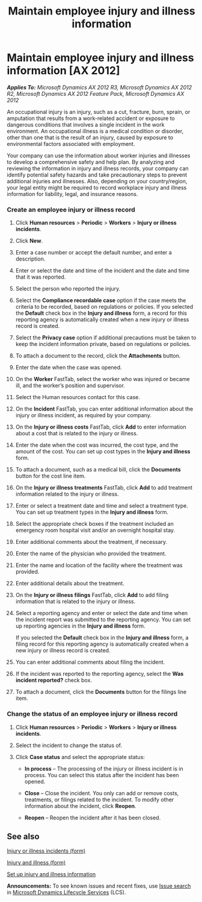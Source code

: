 ﻿---
title: Maintain employee injury and illness information
TOCTitle: Maintain employee injury and illness information
ms:assetid: c439a39e-f97d-42b0-9e9e-19a88ed27a21
ms:mtpsurl: https://technet.microsoft.com/en-us/library/Hh335177(v=AX.60)
ms:contentKeyID: 36687400
ms.date: 04/18/2014
mtps_version: v=AX.60
f1_keywords:
- employee
- worker
- sick
- ill
- illness
- injury
---

# Maintain employee injury and illness information [AX 2012]


_**Applies To:** Microsoft Dynamics AX 2012 R3, Microsoft Dynamics AX 2012 R2, Microsoft Dynamics AX 2012 Feature Pack, Microsoft Dynamics AX 2012_

An occupational injury is an injury, such as a cut, fracture, burn, sprain, or amputation that results from a work-related accident or exposure to dangerous conditions that involves a single incident in the work environment. An occupational illness is a medical condition or disorder, other than one that is the result of an injury, caused by exposure to environmental factors associated with employment.

Your company can use the information about worker injuries and illnesses to develop a comprehensive safety and help plan. By analyzing and reviewing the information in injury and illness records, your company can identify potential safety hazards and take precautionary steps to prevent additional injuries and illnesses. Also, depending on your country/region, your legal entity might be required to record workplace injury and illness information for liability, legal, and insurance reasons.

### Create an employee injury or illness record

1.  Click **Human resources** \> **Periodic** \> **Workers** \> **Injury or illness incidents**.

2.  Click **New**.

3.  Enter a case number or accept the default number, and enter a description.

4.  Enter or select the date and time of the incident and the date and time that it was reported.

5.  Select the person who reported the injury.

6.  Select the **Compliance recordable case** option if the case meets the criteria to be recorded, based on regulations or policies. If you selected the **Default** check box in the **Injury and illness** form, a record for this reporting agency is automatically created when a new injury or illness record is created.

7.  Select the **Privacy case** option if additional precautions must be taken to keep the incident information private, based on regulations or policies.

8.  To attach a document to the record, click the **Attachments** button.

9.  Enter the date when the case was opened.

10. On the **Worker** FastTab, select the worker who was injured or became ill, and the worker’s position and supervisor.

11. Select the Human resources contact for this case.

12. On the **Incident** FastTab, you can enter additional information about the injury or illness incident, as required by your company.

13. On the **Injury or illness costs** FastTab, click **Add** to enter information about a cost that is related to the injury or illness.

14. Enter the date when the cost was incurred, the cost type, and the amount of the cost. You can set up cost types in the **Injury and illness** form.

15. To attach a document, such as a medical bill, click the **Documents** button for the cost line item.

16. On the **Injury or illness treatments** FastTab, click **Add** to add treatment information related to the injury or illness.

17. Enter or select a treatment date and time and select a treatment type. You can set up treatment types in the **Injury and illness** form.

18. Select the appropriate check boxes if the treatment included an emergency room hospital visit and/or an overnight hospital stay.

19. Enter additional comments about the treatment, if necessary.

20. Enter the name of the physician who provided the treatment.

21. Enter the name and location of the facility where the treatment was provided.

22. Enter additional details about the treatment.

23. On the **Injury or illness filings** FastTab, click **Add** to add filing information that is related to the injury or illness.

24. Select a reporting agency and enter or select the date and time when the incident report was submitted to the reporting agency. You can set up reporting agencies in the **Injury and illness** form.
    
    If you selected the **Default** check box in the **Injury and illness** form, a filing record for this reporting agency is automatically created when a new injury or illness record is created.

25. You can enter additional comments about filing the incident.

26. If the incident was reported to the reporting agency, select the **Was incident reported?** check box.

27. To attach a document, click the **Documents** button for the filings line item.

### Change the status of an employee injury or illness record

1.  Click **Human resources** \> **Periodic** \> **Workers** \> **Injury or illness incidents**.

2.  Select the incident to change the status of.

3.  Click **Case status** and select the appropriate status:
    
      - **In process** – The processing of the injury or illness incident is in process. You can select this status after the incident has been opened.
    
      - **Close** – Close the incident. You only can add or remove costs, treatments, or filings related to the incident. To modify other information about the incident, click **Reopen**.
    
      - **Reopen** – Reopen the incident after it has been closed.

## See also

[Injury or illness incidents (form)](https://technet.microsoft.com/en-us/library/hh242816\(v=ax.60\))

[Injury and illness (form)](https://technet.microsoft.com/en-us/library/hh208628\(v=ax.60\))

[Set up injury and illness information](set-up-injury-and-illness-information.md)

  
**Announcements:** To see known issues and recent fixes, use [Issue search](http://go.microsoft.com/fwlink/?linkid=389258) in [Microsoft Dynamics Lifecycle Services](http://go.microsoft.com/fwlink/?linkid=306505) (LCS).

